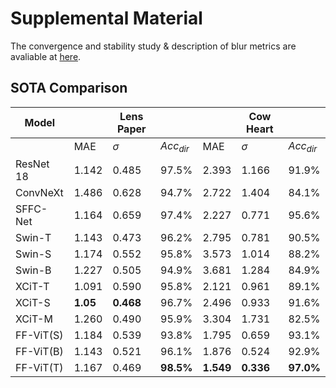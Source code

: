 # Supplemental Material
The convergence and stability study & description of blur metrics are avaliable at [here](https://https://github.com/CVRS-Hamlyn/FF-ViT/blob/main/doc/Supplemental_material.pdf).

## SOTA Comparison

| Model| | Lens Paper| | | Cow Heart| |
|---|---|---|---|---|---|---|
|| MAE | $\sigma$ | $Acc_{dir}$ |  MAE | $\sigma$ | $Acc_{dir}$ |
ResNet 18|1.142|0.485|97.5%|2.393|1.166|91.9%|
ConvNeXt|1.486|0.628|94.7%|2.722|1.404|84.1%|
SFFC-Net|1.164|0.659|97.4%|2.227|0.771|95.6%|
Swin-T|1.143|0.473|96.2%|2.795|0.781|90.5%|
Swin-S|1.174|0.552|95.8%|3.573|1.014|88.2%|
Swin-B|1.227|0.505|94.9%|3.681|1.284|84.9%|
XCiT-T|1.091|0.590|95.8%|2.121|0.961|89.1%|
XCiT-S|**1.05**|**0.468**|96.7%|2.496|0.933|91.6%|
XCiT-M|1.260|0.490|95.9%|3.304|1.731|82.5%|
FF-ViT(S)|1.184|0.539|93.8%|1.795|0.659|93.1%|
FF-ViT(B)|1.143|0.521|96.1%|1.876|0.524|92.9%|
FF-ViT(T)|1.167|0.469|**98.5%**|**1.549**|**0.336**|**97.0%**|
